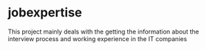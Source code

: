 # jobexpertise
This project mainly deals with the getting the information about the interview process and working experience in the IT companies
